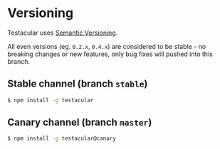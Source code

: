 # Versioning

Testacular uses [Semantic Versioning].

All even versions (eg. `0.2.x`, `0.4.x`) are considered to be stable - no breaking changes or new features, only bug fixes will pushed into this branch.

## Stable channel (branch `stable`)
```bash
$ npm install -g testacular
```

## Canary channel (branch `master`)
```bash
$ npm install -g testacular@canary
```

[Semantic Versioning]: http://semver.org/
